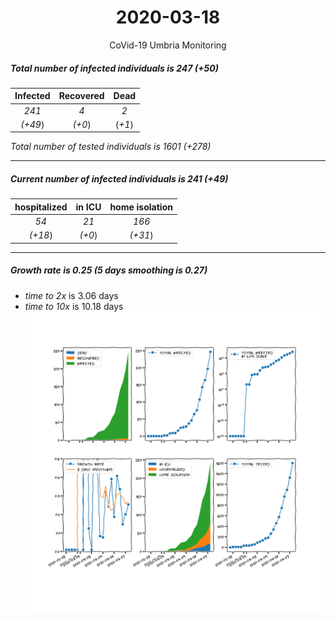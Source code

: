 <div align='center'>

# 2020-03-18
CoVid-19 Umbria Monitoring
</div>

##### Total number of infected individuals is 247 (+50)
Infected | Recovered | Dead
:---: | :---: | :---:
*241* | *4* | *2*
*(+49*) | *(+0*) | (*+1*)

*Total number of tested individuals is 1601 (+278)*
***
##### Current number of infected individuals is 241 (+49)
hospitalized | in ICU | home isolation
:---: | :---: | :---:
*54* |*21* |*166*
*(+18*) |*(+0*) |*(+31*)
***
##### Growth rate is 0.25 (5 days smoothing is 0.27)
- *time to 2x* is 3.06 days
- *time to 10x* is 10.18 days
![stats][stats]

[stats]: stats_Umbria.png
